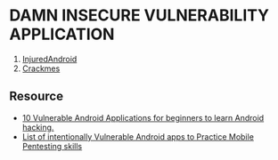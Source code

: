 # DAMN INSECURE VULNERABILITY APPLICATION

1. [InjuredAndroid](https://github.com/B3nac/InjuredAndroid)
2. [Crackmes](https://github.com/OWASP/owasp-mstg/tree/master/Crackmes)

## Resource
- [10 Vulnerable Android Applications for beginners to learn Android hacking. ](https://www.linkedin.com/pulse/10-vulnerable-android-applications-beginners-learn-hacking-anugrah-sr) 
- [List of intentionally Vulnerable Android apps to Practice Mobile Pentesting skills](https://thedarksource.com/vulnerable-android-apps/)
